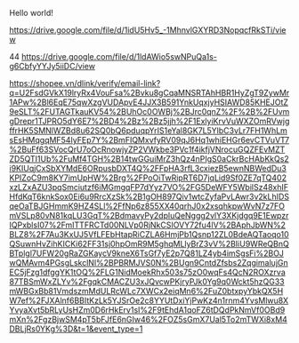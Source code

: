 Hello world!

https://drive.google.com/file/d/1idU5Hv5_-1MhnvlGXYRD3NopqcfRkSTi/view

44 https://drive.google.com/file/d/1ldAWio5swNPuQa1s-g6CbfyYYJy5iiDC/view

https://shopee.vn/dlink/verify/email-link?q=U2FsdGVkX19lryRx4VouFsa%2Bvku8gCqaMNSRTAhHBR1HyZgT9ZywMr1APw%2Bl6EqE75qwXzgVUDApvE4JJX3B591YnkUqxjyHSIAWD85KHEJOtZ9eSLT%2FUTAGTkauKV54%2BUhOc0OWBj%2BJrc0qnZ%2F%2B%2FUvmgDrepr1TJPRO5dY6E7%2BD4%2Bz%2Bz5jjh%2F1ExlyiKrvVuWXZOmRVwjgffrHK5SMNlWZBd8u62SQ0bQ6pduqpYrIS1eYal8GK7L5YlbC3vLr7FH1WhLmsEsHMqgqMF54IyFEp7Y%2BmFIQMxvfyRV09qJ6Hq1whiEHGr6evCTVuVT7%2BuFf63SVocQrU7oOcRnowjyZP2VWkbe3PVc1f4ikfjVNrocuGQZFEvMZTZD5QTI1Ub%2FuMf4TGH%2B14twGGuiMrZ3hQz4nPIgS0aCkrBcHAbKkQs2i9KIUqjCxSbXYMdE6ORpusbDXT4Q%2FFpHA3rfL3cxiezB5ewnNBWedDu3KPIZoC9m8KY7imUpHW%2Brg%2FPoOiTwRipRT6D7jqLid9Sf0ZE7qTQ402xzLZxAZU3pqSmciutzf6iMGmgqFP7dYyz7VO%2FG5DeWFY5WbilSz48xhIFHfdKqT6knkSox0Ei6u9RrcXzSk%2B1gOH897Qiv1wtcZyfaPvLAwr3v2kLhIDSqeOaTBJGHmmK9HZ4SLl%2FfNp6z855XX40qrhJ0x2xsqhkpwWvN7z7FOmVSLp80vN81kqLU3GqT%2BdmavyPy2dpluQeNggg2vlY3XKjdgq9E1EwpzrIQPxblsI07%2FmITTFRCTd00NLVp0RjNkCSIOVY72fu4lV%2BAphJbWN%2BLZ8%2F7Au3KxUJ5VfLFEbHtapRiCZLA6HmjPb1Qsnp12ZL0BdeAQTaoqo10QSuwnHvZihKICKi62FF31sj0hpOmR9M5ghqMLlyBrZ3vV%2BIiU9WReQBnQBTplgl7UFW20gRaZGKaycV9kneX6TsGf7yE2p7Q81LZ4yb4imSgsFi%2BOJwQMAvm4PGsgLskclNl%2BPBRMJVS0N%2BUgn9CntdZfsbs2ZqgimalujGnEC5jFzg1dfggYK1tOQ%2FLG1NidMoekRhx503s75zO0wqFs4QcN2ROXzrva87TBSmWxZLYv%2FgqkCMACZU3xJQvcwPKjryPJk0Yg9q0Wckt5hzQG33mWBGxBb81VmdszmMdULRcWLc7XWCx2eiqMn6%2FuZ0btxpyYbkQX5HW7ef%2FJXAlnf6BBItKzLk5YJSrOe2c8YYUtDxiYjPwKz4n1rnm4YvsMlwu8XYvyaXvt5bRLyUsHZm0D6rHkErv1sI%2F9tEhdA1qoFZ6tDQdPkNmVf0OBd9mXn%2FgzBjwSM4pT5bFJfE6nGIw46%2FOZ5sGmX7Ual5To2mTWXi8xM4DBLjRs0YKg%3D&t=1&event_type=1
